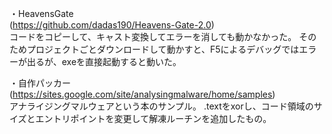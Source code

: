 ・HeavensGate  
(https://github.com/dadas190/Heavens-Gate-2.0)  
コードをコピーして、キャスト変換してエラーを消しても動かなかった。
そのためプロジェクトごとダウンロードして動かすと、F5によるデバッグではエラーが出るが、exeを直接起動すると動いた。

・自作パッカー  
(https://sites.google.com/site/analysingmalware/home/samples)  
アナライジングマルウェアという本のサンプル。
.textをxorし、コード領域のサイズとエントリポイントを変更して解凍ルーチンを追加したもの。
